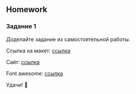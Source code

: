 ##  Homework

### Задание 1

Доделайте задание из самостоятельной работы.

Ссылка на макет: [ссылка](https://www.figma.com/file/eKULbGIF2VagQrd4XUikhp/Berlin.de?type=design&node-id=0%3A1&mode=design&t=m4zpEyZt5KADAlao-1)

Сайт: [ссылка](https://www.berlin.de/tourismus/)

Font awesome: [ссылка](https://fontawesome.com/)



Удачи! 🚀







